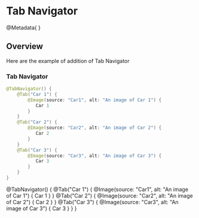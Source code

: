# Tab Navigator

@Metadata{
}

## Overview
Here are the example of addition of Tab Navigator

### Tab Navigator
```swift
@TabNavigator() {
    @Tab("Car 1") {
        @Image(source: "Car1", alt: "An image of Car 1") {
           Car 1
        }
    }
    @Tab("Car 2") {
        @Image(source: "Car2", alt: "An image of Car 2") {
           Car 2
        }
    }
    @Tab("Car 3") {
        @Image(source: "Car3", alt: "An image of Car 3") {
           Car 3
        }
    }
}
```
@TabNavigator() {
    @Tab("Car 1") {
        @Image(source: "Car1", alt: "An image of Car 1") {
           Car 1
        }
    }
    @Tab("Car 2") {
        @Image(source: "Car2", alt: "An image of Car 2") {
           Car 2
        }
    }
    @Tab("Car 3") {
        @Image(source: "Car3", alt: "An image of Car 3") {
           Car 3
        }
    }
}
